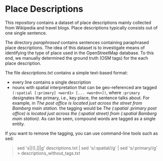 # Place Descriptions

This repository contains a dataset of place descriptions mainly collected from Wikipedia and travel blogs. Place descriptions typically consists out of one single sentence.

The directory *paraphrased* contains sentences containing paraphrased place descriptions. The idea of this dataset is to investigate means of identifying the type of place used in the OpenStreetMap database. To this end, we manually determined the ground truth (OSM tags) for the each place description. 

The file *descriptions.txt* contains a simple text-based format:
 - every line contains a single description
 - nouns with spatial interpretation that can be geo-referenced are tagged `(:spatial [:primary] <word1> [... <wordn>])`, where `:primary` designates the primary, i.e., key place, the sentence talks about. For example, in *The post office is located just across the street from Bamberg main station.* the tagging would be *The (:spatial :primary post office) is located just across the (:spatial street) from (:spatial Bamberg main station).* As can be seen, compound words are tagged as a single entity.

If you want to remove the tagging, you can use command-line tools such as sed:
 > sed 's|[(),]||g' descriptions.txt |  sed 's/:spatial//g' | sed 's/:primary//g' > descriptions_without_tags.txt
